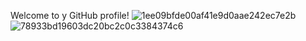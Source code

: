 Welcome to y GitHub profile!
![1ee09bfde00af41e9d0aae242ec7e2b](https://github.com/user-attachments/assets/c46ffbbc-cb8e-4bf2-a00d-391cdbdfa507)
![78933bd19603dc20bc2c0c3384374c6](https://github.com/user-attachments/assets/d4ea38f5-2d07-479d-adbf-e3cfcb27aa21)
